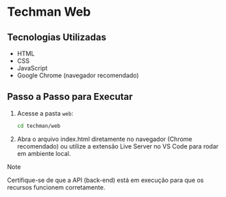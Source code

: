 # Techman Web

## Tecnologias Utilizadas
- HTML  
- CSS  
- JavaScript  
- Google Chrome (navegador recomendado)

## Passo a Passo para Executar

1. Acesse a pasta `web`:
   ```bash
   cd techman/web
   ```
2. Abra o arquivo index.html diretamente no navegador (Chrome recomendado)
ou utilize a extensão Live Server no VS Code para rodar em ambiente local.

> [!NOTE]
> Certifique-se de que a API (back-end) está em execução para que os recursos funcionem corretamente.
